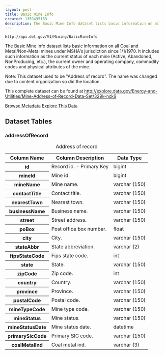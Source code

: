 ```yaml
---
layout: post
title: Basic Mine Info
created: 1359495133
description: The Basic Mine Info dataset lists basic information on all Coal and Metal/Non-Metal mines under MSHA's jurisdiction since 1/1/1970.
---
```


```
http://api.dol.gov/V1/Mining/BasicMineInfo
```

<p>The Basic Mine Info dataset lists basic information on all Coal and Metal/Non-Metal mines under MSHA's jurisdiction since 1/1/1970. It includes such information as the current status of each mine (Active, Abandoned, NonProducing, etc.), the current owner and operating company, commodity codes and physical attributes of the mine.</p>

<p>Note: This dataset used to be "Address of record". The name was changed due to content organization so did the location.</p>

<p>This complete dataset can be found at <a href="http://www.dol.gov/cgi-bin/leave-dol.asp?exiturl=http://explore.data.gov/Energy-and-Utilities/Mine-Address-of-Record-Data-Set/329k-nck6&amp;exitTitle=Mine%20Address%20of%20Record&amp;fedpage=yes"> http://explore.data.gov/Energy-and-Utilities/Mine-Address-of-Record-Data-Set/329k-nck6 </a></p>

<a href ="http://api.dol.gov/V1/Mining/BasicMineInfo/$metadata" class="button radius button_dataset">Browse Metadata</a>
<a href ="https://devtools.dol.gov/APISampler/Home/Index1?datasetName=DOL%20Basic%20Mine%20Info%20Dataset" class="button radius button_dataset">Explore This Data</a>

## Dataset Tables  

<h3>addressOfRecord</h3>
<table summary="Address of record - Basic Mine Information">
	<caption>Address of record</caption>
	<thead>
		<tr>
			<th scope="col">Column Name</th>
			<th scope="col">Column Description</th>
			<th scope="col">Data Type</th>
		</tr>
	</thead>
	<tbody>
		<tr>
			<th scope="row">id</th>
			<td>Record id. - Primary Key</td>
			<td>bigint</td>
		</tr>
		<tr>
			<th scope="row">mineId</th>
			<td>Mine id.</td>
			<td>bigint</td>
		</tr>
		<tr>
			<th scope="row">mineName</th>
			<td>Mine name.</td>
			<td>varchar (150)</td>
		</tr>
		<tr>
			<th scope="row">contactTitle</th>
			<td>Contact title.</td>
			<td>varchar (150)</td>
		</tr>
		<tr>
			<th scope="row">nearestTown</th>
			<td>Nearest town.</td>
			<td>varchar (150)</td>
		</tr>
		<tr>
			<th scope="row">businessName</th>
			<td>Business name.</td>
			<td>varchar (150)</td>
		</tr>
		<tr>
			<th scope="row">street</th>
			<td>Street address.</td>
			<td>varchar (150)</td>
		</tr>
		<tr>
			<th scope="row">poBox</th>
			<td>Post office box number.</td>
			<td>float</td>
		</tr>
		<tr>
			<th scope="row">city</th>
			<td>City.</td>
			<td>varchar (150)</td>
		</tr>
		<tr>
			<th scope="row">stateAbbr</th>
			<td>State abbreviation.</td>
			<td>varchar (2)</td>
		</tr>
		<tr>
			<th scope="row">fipsStateCode</th>
			<td>Fips state code.</td>
			<td>int</td>
		</tr>
		<tr>
			<th scope="row">state</th>
			<td>State.</td>
			<td>varchar (150)</td>
		</tr>
		<tr>
			<th scope="row">zipCode</th>
			<td>Zip code.</td>
			<td>int</td>
		</tr>
		<tr>
			<th scope="row">country</th>
			<td>Country.</td>
			<td>varchar (150)</td>
		</tr>
		<tr>
			<th scope="row">province</th>
			<td>Province.</td>
			<td>varchar (150)</td>
		</tr>
		<tr>
			<th scope="row">postalCode</th>
			<td>Postal code.</td>
			<td>varchar (150)</td>
		</tr>
		<tr>
			<th scope="row">mineTypeCode</th>
			<td>Mine type code.</td>
			<td>varchar (150)</td>
		</tr>
		<tr>
			<th scope="row">mineStatus</th>
			<td>Mine status.</td>
			<td>varchar (150)</td>
		</tr>
		<tr>
			<th scope="row">mineStatusDate</th>
			<td>Mine status date.</td>
			<td>datetime</td>
		</tr>
		<tr>
			<th scope="row">primarySicCode</th>
			<td>Primary SIC code.</td>
			<td>varchar (150)</td>
		</tr>
		<tr>
			<th scope="row">coalMetalInd</th>
			<td>Coal metal ind.</td>
			<td>varchar (3)</td>
		</tr>
	</tbody>
</table>
